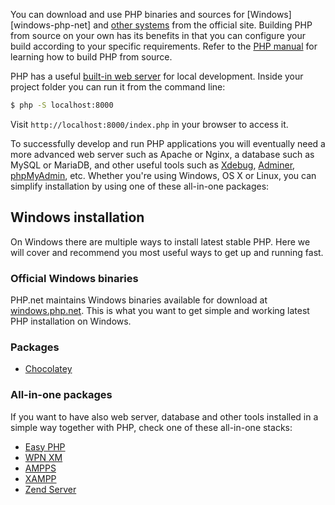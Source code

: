 You can download and use PHP binaries and sources for [Windows][windows-php-net]
and [other systems][php-downloads] from the official site. Building PHP from
source on your own has its benefits in that you can configure your build
according to your specific requirements. Refer to the [PHP manual][php-manual]
for learning how to build PHP from source.

PHP has a useful [built-in web server][built-in-server] for local development.
Inside your project folder you can run it from the command line:

```bash
$ php -S localhost:8000
```

Visit `http://localhost:8000/index.php` in your browser to access it.

To successfully develop and run PHP applications you will eventually need a
more advanced web server such as Apache or Nginx, a database such as MySQL or
MariaDB, and other useful tools such as [Xdebug](https://xdebug.org/),
[Adminer](https://www.adminer.org/), [phpMyAdmin](https://www.phpmyadmin.net/),
etc. Whether you're using Windows, OS X or Linux, you can simplify installation
by using one of these all-in-one packages:



## Windows installation

On Windows there are multiple ways to install latest stable PHP. Here we will
cover and recommend you most useful ways to get up and running fast.

### Official Windows binaries

PHP.net maintains Windows binaries available for download at
[windows.php.net](http://windows.php.net). This is what you want to get simple
and working latest PHP installation on Windows.

### Packages

* [Chocolatey](https://chocolatey.org/packages/php)

### All-in-one packages

If you want to have also web server, database and other tools installed in a simple
way together with PHP, check one of these all-in-one stacks:

* [Easy PHP](http://www.easyphp.org/)
* [WPN XM](http://wpn-xm.org/)
* [AMPPS](http://www.ampps.com/)
* [XAMPP](http://apachefriends.org)
* [Zend Server](http://www.zend.com/en/products/server-ce/)

[php-downloads]: http://php.net/downloads.php
[built-in-server]: http://php.net/manual/en/features.commandline.webserver.php

[php-manual]: http://php.net/manual/en/install.php
[mamp]: http://www.mamp.info/en/downloads/
